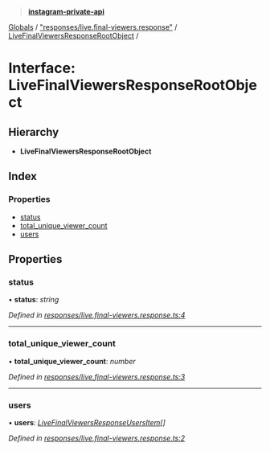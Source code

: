 > **[instagram-private-api](../README.md)**

[Globals](../globals.md) / ["responses/live.final-viewers.response"](../modules/_responses_live_final_viewers_response_.md) / [LiveFinalViewersResponseRootObject](_responses_live_final_viewers_response_.livefinalviewersresponserootobject.md) /

# Interface: LiveFinalViewersResponseRootObject

## Hierarchy

* **LiveFinalViewersResponseRootObject**

## Index

### Properties

* [status](_responses_live_final_viewers_response_.livefinalviewersresponserootobject.md#status)
* [total_unique_viewer_count](_responses_live_final_viewers_response_.livefinalviewersresponserootobject.md#total_unique_viewer_count)
* [users](_responses_live_final_viewers_response_.livefinalviewersresponserootobject.md#users)

## Properties

###  status

• **status**: *string*

*Defined in [responses/live.final-viewers.response.ts:4](https://github.com/Nerixyz/instagram-private-api/blob/e5037ee/src/responses/live.final-viewers.response.ts#L4)*

___

###  total_unique_viewer_count

• **total_unique_viewer_count**: *number*

*Defined in [responses/live.final-viewers.response.ts:3](https://github.com/Nerixyz/instagram-private-api/blob/e5037ee/src/responses/live.final-viewers.response.ts#L3)*

___

###  users

• **users**: *[LiveFinalViewersResponseUsersItem](_responses_live_final_viewers_response_.livefinalviewersresponseusersitem.md)[]*

*Defined in [responses/live.final-viewers.response.ts:2](https://github.com/Nerixyz/instagram-private-api/blob/e5037ee/src/responses/live.final-viewers.response.ts#L2)*